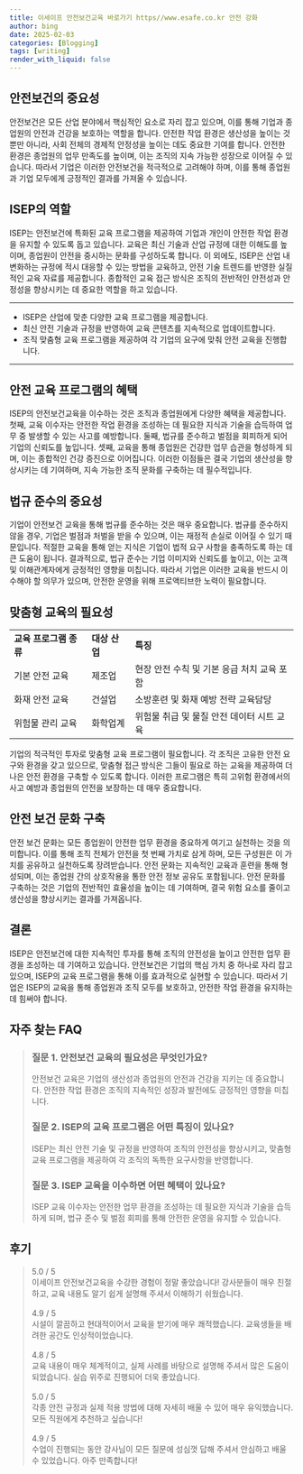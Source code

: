 ```yaml
---
title: 이세이프 안전보건교육 바로가기 https//www.esafe.co.kr 안전 강화
author: bing
date: 2025-02-03
categories: [Blogging]
tags: [writing]
render_with_liquid: false
---
```



<h2 id='안전보건의 중요성'>안전보건의 중요성</h2>

<p>안전보건은 모든 산업 분야에서 핵심적인 요소로 자리 잡고 있으며, 이를 통해 기업과 종업원의 안전과 건강을 보호하는 역할을 합니다. 안전한 작업 환경은 생산성을 높이는 것뿐만 아니라, 사회 전체의 경제적 안정성을 높이는 데도 중요한 기여를 합니다. 안전한 환경은 종업원의 업무 만족도를 높이며, 이는 조직의 지속 가능한 성장으로 이어질 수 있습니다. 따라서 기업은 이러한 안전보건을 적극적으로 고려해야 하며, 이를 통해 종업원과 기업 모두에게 긍정적인 결과를 가져올 수 있습니다.</p>

<h2 id='ISEP의 역할'>ISEP의 역할</h2>

<p>ISEP는 안전보건에 특화된 교육 프로그램을 제공하여 기업과 개인이 안전한 작업 환경을 유지할 수 있도록 돕고 있습니다. 교육은 최신 기술과 산업 규정에 대한 이해도를 높이며, 종업원이 안전을 중시하는 문화를 구성하도록 합니다. 이 외에도, ISEP은 산업 내 변화하는 규정에 적시 대응할 수 있는 방법을 교육하고, 안전 기술 트렌드를 반영한 실질적인 교육 자료를 제공합니다. 종합적인 교육 접근 방식은 조직의 전반적인 안전성과 안정성을 향상시키는 데 중요한 역할을 하고 있습니다.</p>

<hr />

<ul>
    <li>ISEP은 산업에 맞춘 다양한 교육 프로그램을 제공합니다.</li>
    <li>최신 안전 기술과 규정을 반영하여 교육 콘텐츠를 지속적으로 업데이트합니다.</li>
    <li>조직 맞춤형 교육 프로그램을 제공하여 각 기업의 요구에 맞춰 안전 교육을 진행합니다.</li>
</ul>

<hr />

<h2 id='안전 교육 프로그램의 혜택'>안전 교육 프로그램의 혜택</h2>

<p>ISEP의 안전보건교육을 이수하는 것은 조직과 종업원에게 다양한 혜택을 제공합니다. 첫째, 교육 이수자는 안전한 작업 환경을 조성하는 데 필요한 지식과 기술을 습득하여 업무 중 발생할 수 있는 사고를 예방합니다. 둘째, 법규를 준수하고 벌점을 회피하게 되어 기업의 신뢰도를 높입니다. 셋째, 교육을 통해 종업원은 건강한 업무 습관을 형성하게 되며, 이는 종합적인 건강 증진으로 이어집니다. 이러한 이점들은 결국 기업의 생산성을 향상시키는 데 기여하며, 지속 가능한 조직 문화를 구축하는 데 필수적입니다.</p>

<h2 id='법규 준수의 중요성'>법규 준수의 중요성</h2>

<p>기업이 안전보건 교육을 통해 법규를 준수하는 것은 매우 중요합니다. 법규를 준수하지 않을 경우, 기업은 벌점과 처벌을 받을 수 있으며, 이는 재정적 손실로 이어질 수 있기 때문입니다. 적절한 교육을 통해 얻는 지식은 기업이 법적 요구 사항을 충족하도록 하는 데 큰 도움이 됩니다. 결과적으로, 법규 준수는 기업 이미지와 신뢰도를 높이고, 이는 고객 및 이해관계자에게 긍정적인 영향을 미칩니다. 따라서 기업은 이러한 교육을 반드시 이수해야 할 의무가 있으며, 안전한 운영을 위해 프로액티브한 노력이 필요합니다.</p>

<h2 id='맞춤형 교육의 필요성'>맞춤형 교육의 필요성</h2>

<table>
    <tr>
        <td><b>교육 프로그램 종류</b></td>
        <td><b>대상 산업</b></td>
        <td><b>특징</b></td>
    </tr>
    <tr>
        <td>기본 안전 교육</td>
        <td>제조업</td>
        <td>현장 안전 수칙 및 기본 응급 처치 교육 포함</td>
    </tr>
    <tr>
        <td>화재 안전 교육</td>
        <td>건설업</td>
        <td>소방훈련 및 화재 예방 전략 교육담당</td>
    </tr>
    <tr>
        <td>위험물 관리 교육</td>
        <td>화학업계</td>
        <td>위험물 취급 및 물질 안전 데이터 시트 교육</td>
    </tr>
</table>

<p>기업의 적극적인 투자로 맞춤형 교육 프로그램이 필요합니다. 각 조직은 고유한 안전 요구와 환경을 갖고 있으므로, 맞춤형 접근 방식은 그들이 필요로 하는 교육을 제공하여 더 나은 안전 환경을 구축할 수 있도록 합니다. 이러한 프로그램은 특히 고위험 환경에서의 사고 예방과 종업원의 안전을 보장하는 데 매우 중요합니다.</p>

<h2 id='안전 보건 문화 구축'>안전 보건 문화 구축</h2>

<p>안전 보건 문화는 모든 종업원이 안전한 업무 환경을 중요하게 여기고 실천하는 것을 의미합니다. 이를 통해 조직 전체가 안전을 첫 번째 가치로 삼게 하며, 모든 구성원은 이 가치를 공유하고 실천하도록 장려받습니다. 안전 문화는 지속적인 교육과 훈련을 통해 형성되며, 이는 종업원 간의 상호작용을 통한 안전 정보 공유도 포함됩니다. 안전 문화를 구축하는 것은 기업의 전반적인 효율성을 높이는 데 기여하며, 결국 위험 요소를 줄이고 생산성을 향상시키는 결과를 가져옵니다.</p>

<h2 id='결론'>결론</h2>

<p>ISEP은 안전보건에 대한 지속적인 투자를 통해 조직의 안전성을 높이고 안전한 업무 환경을 조성하는 데 기여하고 있습니다. 안전보건은 기업의 핵심 가치 중 하나로 자리 잡고 있으며, ISEP의 교육 프로그램을 통해 이를 효과적으로 실현할 수 있습니다. 따라서 기업은 ISEP의 교육을 통해 종업원과 조직 모두를 보호하고, 안전한 작업 환경을 유지하는 데 힘써야 합니다.</p>


<h2 id='자주_찾는_FAQ'>자주 찾는 FAQ</h2>
<div itemscope="" itemtype="https://schema.org/FAQPage"> 
<blockquote> 
<div itemscope="" itemprop="mainEntity" itemtype="https://schema.org/Question"> 
<h3 itemprop="name">질문 1. 안전보건 교육의 필요성은 무엇인가요?</h3> 
<div itemscope="" itemprop="acceptedAnswer" itemtype="https://schema.org/Answer"> 
<span itemprop="text"> 
<p>안전보건 교육은 기업의 생산성과 종업원의 안전과 건강을 지키는 데 중요합니다. 안전한 작업 환경은 조직의 지속적인 성장과 발전에도 긍정적인 영향을 미칩니다.</p> 
</span> 
</div> 
</div> 
<div itemscope="" itemprop="mainEntity" itemtype="https://schema.org/Question"> 
<h3 itemprop="name">질문 2. ISEP의 교육 프로그램은 어떤 특징이 있나요?</h3> 
<div itemscope="" itemprop="acceptedAnswer" itemtype="https://schema.org/Answer"> 
<span itemprop="text"> 
<p>ISEP는 최신 안전 기술 및 규정을 반영하여 조직의 안전성을 향상시키고, 맞춤형 교육 프로그램을 제공하여 각 조직의 독특한 요구사항을 반영합니다.</p> 
</span> 
</div> 
</div> 
<div itemscope="" itemprop="mainEntity" itemtype="https://schema.org/Question"> 
<h3 itemprop="name">질문 3. ISEP 교육을 이수하면 어떤 혜택이 있나요?</h3> 
<div itemscope="" itemprop="acceptedAnswer" itemtype="https://schema.org/Answer"> 
<span itemprop="text"> 
<p>ISEP 교육 이수자는 안전한 업무 환경을 조성하는 데 필요한 지식과 기술을 습득하게 되며, 법규 준수 및 벌점 회피를 통해 안전한 운영을 유지할 수 있습니다.</p> 
</span> 
</div> 
</div> 
</blockquote> 
</div>
<h2 id='후기'>후기</h2>
<div itemscope itemtype="https://schema.org/Product">
  <blockquote>
  <div itemprop="review" itemscope itemtype="https://schema.org/Review">
      <div itemprop="reviewRating" itemscope itemtype="https://schema.org/Rating"> <span itemprop="ratingValue">5.0</span> / <span itemprop="bestRating">5</span> </div>
      <span itemprop="reviewBody">이세이프 안전보건교육을 수강한 경험이 정말 좋았습니다! 강사분들이 매우 친절하고, 교육 내용도 알기 쉽게 설명해 주셔서 이해하기 쉬웠습니다.</span>
  </div>
  <br>
  <div itemprop="review" itemscope itemtype="https://schema.org/Review">
      <div itemprop="reviewRating" itemscope itemtype="https://schema.org/Rating"> <span itemprop="ratingValue">4.9</span> / <span itemprop="bestRating">5</span> </div>
      <span itemprop="reviewBody">시설이 깔끔하고 현대적이어서 교육을 받기에 매우 쾌적했습니다. 교육생들을 배려한 공간도 인상적이었습니다.</span>
  </div>
  <br>
  <div itemprop="review" itemscope itemtype="https://schema.org/Review">
      <div itemprop="reviewRating" itemscope itemtype="https://schema.org/Rating"> <span itemprop="ratingValue">4.8</span> / <span itemprop="bestRating">5</span> </div>
      <span itemprop="reviewBody">교육 내용이 매우 체계적이고, 실제 사례를 바탕으로 설명해 주셔서 많은 도움이 되었습니다. 실습 위주로 진행되어 더욱 좋았습니다.</span>
  </div>
  <br>
  <div itemprop="review" itemscope itemtype="https://schema.org/Review">
      <div itemprop="reviewRating" itemscope itemtype="https://schema.org/Rating"> <span itemprop="ratingValue">5.0</span> / <span itemprop="bestRating">5</span> </div>
      <span itemprop="reviewBody">각종 안전 규정과 실제 적용 방법에 대해 자세히 배울 수 있어 매우 유익했습니다. 모든 직원에게 추천하고 싶습니다!</span>
  </div>
  <br>
  <div itemprop="review" itemscope itemtype="https://schema.org/Review">
      <div itemprop="reviewRating" itemscope itemtype="https://schema.org/Rating"> <span itemprop="ratingValue">4.9</span> / <span itemprop="bestRating">5</span> </div>
      <span itemprop="reviewBody">수업이 진행되는 동안 강사님이 모든 질문에 성심껏 답해 주셔서 안심하고 배울 수 있었습니다. 아주 만족합니다!</span>
  </div>
  </blockquote>
</div>
